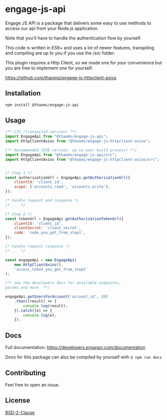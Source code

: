 # engage-js-api

Engage JS API is a package that delivers some easy to use methods to access our api from your Node.js application.

Note that you'll have to handle the authentication flow by yourself.

This code is written in ES6+ and uses a lot of newer features, transpiling and compiling are up to you if you use the /src folder.

This plugin requires a Http Client, so we made one for your convenience but you are free to implement one for yourself.

https://github.com/thaoms/engage-js-httpclient-axios

## Installation

```bash
npm install @thaoms/engage-js-api
```

## Usage

```javascript
/** CJS (transpiled version) **/
import EngageApi from "@thaoms/engage-js-api";
import HttpClientAxios from "@thaoms/engage-js-httpclient-axios";

/** Recommended (ES6 version, up to your build process) **/
import EngageApi from "@thaoms/engage-js-api/src";
import HttpClientAxios from "@thaoms/engage-js-httpclient-axios/src";


/* Step 1 */
const authorizationUrl = EngageApi.getAuthorizationUrl({
    clientId: 'client_id',
    scope: ['accounts_read', 'accounts_write'],
});

/* handle request and response */
/* ... */

/* Step 2 */
const tokenUrl = EngageApi.getAuthorizationTokenUrl({
    clientId: 'client_id',
    clientSecret: 'client_secret',
    code: 'code_you_got_from_step1',
});

/* handle request response */
/* ... */

const engageApi = new EngageApi(
    new HttpClientAxios(),
    'access_token_you_got_from_step2'
);

/** see the developers docs for available endpoints, 
params and more  **/

engageApi.getUsersForAccount('account_id', 20)
    .then((result) => {
        console.log(result);
    }).catch((e) => {
        console.log(e);
    });
```

## Docs
Full documentation:
https://developers.engagor.com/documentation

Docs for this package can also be compiled by yourself with `$ npm run docs `

## Contributing
Feel free to open an issue.

## License
[BSD-2-Clause](LICENSE)

